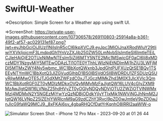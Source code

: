 # SwiftUI-Weather
=>Description:
Simple Screen for a Weather app using swift UI.


=>ScreenShot:
https://private-user-images.githubusercontent.com/107306578/269110803-25914a8a-b361-49f2-af57-ac029131ef87.png?jwt=eyJhbGciOiJIUzI1NiIsInR5cCI6IkpXVCJ9.eyJpc3MiOiJnaXRodWIuY29tIiwiYXVkIjoicmF3LmdpdGh1YnVzZXJjb250ZW50LmNvbSIsImtleSI6ImtleTEiLCJleHAiOjE2OTUxNjMwNTEsIm5iZiI6MTY5NTE2Mjc1MSwicGF0aCI6Ii8xMDczMDY1NzgvMjY5MTEwODAzLTI1OTE0YThhLWIzNjEtNDlmMi1hZjU3LWFjMDI5MTMxZWY4Ny5wbmc_WC1BbXotQWxnb3JpdGhtPUFXUzQtSE1BQy1TSEEyNTYmWC1BbXotQ3JlZGVudGlhbD1BS0lBSVdOSllBWDRDU1ZFSDUzQSUyRjIwMjMwOTE5JTJGdXMtZWFzdC0xJTJGczMlMkZhd3M0X3JlcXVlc3QmWC1BbXotRGF0ZT0yMDIzMDkxOVQyMjMyMzFaJlgtQW16LUV4cGlyZXM9MzAwJlgtQW16LVNpZ25hdHVyZT0yOGIyNDQyNDViOTU2ZWZiOTVlNWMxMzI4MDMxN2Y5NGEzMjYwYzQzNDBjODdkYjIyYTIxMjk1NWViNGJhNmM2JlgtQW16LVNpZ25lZEhlYWRlcnM9aG9zdCZhY3Rvcl9pZD0wJmtleV9pZD0wJnJlcG9faWQ9MCJ9._8xFKAi6sv_4gbaRHQCfDatYrKqnhO8IRRI2aaWlW-o


![Simulator Screen Shot - iPhone 12 Pro Max - 2023-09-20 at 01 26 44](https://github.com/Ahmed-Hamam94/SwiftUI-Weather/assets/107306578/1d5f21bd-5a00-40f9-907f-9f7a3e8aa67f)
